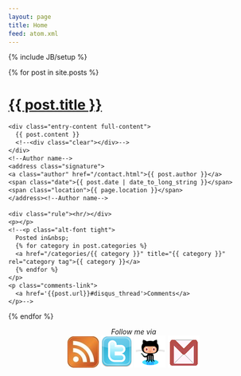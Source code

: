 ```yaml
---
layout: page
title: Home
feed: atom.xml
---
```

{% include JB/setup %}

  {% for post in site.posts %}
    
  <div class="full">
    <h1 class="entry-title">
      <a href="{{ post.url }}" title="{{ post.title }}" rel="bookmark">{{ post.title }}</a>
    </h1>

    <div class="entry-content full-content">
      {{ post.content }}
      <!--<div class="clear"></div>-->
    </div>
    <!--Author name-->  
    <address class="signature">
    <a class="author" href="/contact.html">{{ post.author }}</a> 
    <span class="date">{{ post.date | date_to_long_string }}</span>
    <span class="location">{{ page.location }}</span>
  	</address><!--Author name-->
  	
  	<div class="rule"><hr/></div>
  	<p></p>
  	<!--<p class="alt-font tight">
      Posted in&nbsp;
      {% for category in post.categories %}
      <a href="/categories/{{ category }}" title="{{ category }}" rel="category tag">{{ category }}</a>
      {% endfor %}
    </p>
    <p class="comments-link">
      <a href='{{post.url}}#disqus_thread'>Comments</a>
    </p>-->

  </div>

{% endfor %}
    
<div align="center">
<em>Follow me via</em><br> <a href="/atom.xml"><img src="/images/rss.jpg"></a> <a href="https://twitter.com/#!/mickelsp"><img src="images/twitter.png"></a>
<a href="http://github.com/mickelsp"><img src="/images/github.png"></a> <a href="mailto:mickelsp@gmail.com"><img src="images/gmail.png"></a>
</div>
  



